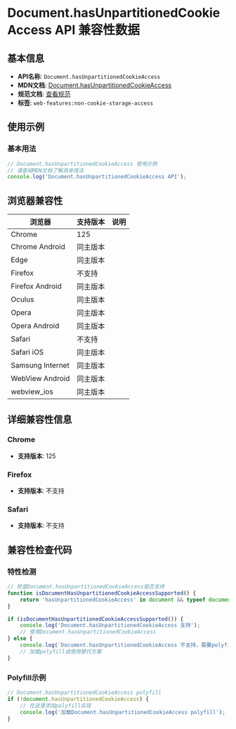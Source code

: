 # Document.hasUnpartitionedCookieAccess API 兼容性数据

## 基本信息

- **API名称**: `Document.hasUnpartitionedCookieAccess`
- **MDN文档**: [Document.hasUnpartitionedCookieAccess](https://developer.mozilla.org/docs/Web/API/Document/hasUnpartitionedCookieAccess)
- **规范文档**: [查看规范](https://privacycg.github.io/saa-non-cookie-storage/#dom-document-hasunpartitionedcookieaccess)
- **标签**: `web-features:non-cookie-storage-access`

## 使用示例

### 基本用法

```javascript
// Document.hasUnpartitionedCookieAccess 使用示例
// 请查阅MDN文档了解具体用法
console.log('Document.hasUnpartitionedCookieAccess API');
```

## 浏览器兼容性

| 浏览器 | 支持版本 | 说明 |
|--------|----------|------|
| Chrome | 125 |  |
| Chrome Android | 同主版本 |  |
| Edge | 同主版本 |  |
| Firefox | 不支持 |  |
| Firefox Android | 同主版本 |  |
| Oculus | 同主版本 |  |
| Opera | 同主版本 |  |
| Opera Android | 同主版本 |  |
| Safari | 不支持 |  |
| Safari iOS | 同主版本 |  |
| Samsung Internet | 同主版本 |  |
| WebView Android | 同主版本 |  |
| webview_ios | 同主版本 |  |

## 详细兼容性信息

### Chrome

- **支持版本**: 125

### Firefox

- **支持版本**: 不支持

### Safari

- **支持版本**: 不支持

## 兼容性检查代码

### 特性检测

```javascript
// 检查Document.hasUnpartitionedCookieAccess是否支持
function isDocumentHasUnpartitionedCookieAccessSupported() {
    return 'hasUnpartitionedCookieAccess' in document && typeof document.hasUnpartitionedCookieAccess === 'function';
}

if (isDocumentHasUnpartitionedCookieAccessSupported()) {
    console.log('Document.hasUnpartitionedCookieAccess 支持');
    // 使用Document.hasUnpartitionedCookieAccess
} else {
    console.log('Document.hasUnpartitionedCookieAccess 不支持，需要polyfill');
    // 加载polyfill或使用替代方案
}
```

### Polyfill示例

```javascript
// Document.hasUnpartitionedCookieAccess polyfill
if (!document.hasUnpartitionedCookieAccess) {
    // 在这里添加polyfill实现
    console.log('加载Document.hasUnpartitionedCookieAccess polyfill');
}
```

